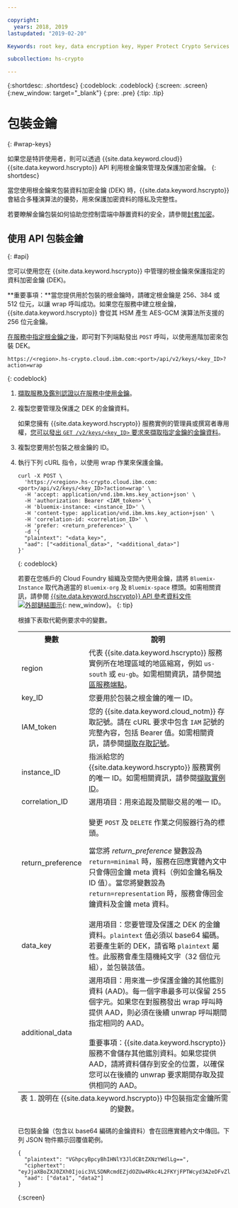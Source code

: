 ```yaml
---

copyright:
  years: 2018, 2019
lastupdated: "2019-02-20"

Keywords: root key, data encryption key, Hyper Protect Crypto Services

subcollection: hs-crypto

---
```


{:shortdesc: .shortdesc}
{:codeblock: .codeblock}
{:screen: .screen}
{:new_window: target="_blank"}
{:pre: .pre}
{:tip: .tip}

# 包裝金鑰
{: #wrap-keys}

如果您是特許使用者，則可以透過 {{site.data.keyword.cloud}} {{site.data.keyword.hscrypto}} API 利用根金鑰來管理及保護加密金鑰。
{: shortdesc}

當您使用根金鑰來包裝資料加密金鑰 (DEK) 時，{{site.data.keyword.hscrypto}} 會結合多種演算法的優勢，用來保護加密資料的隱私及完整性。  

若要瞭解金鑰包裝如何協助您控制雲端中靜置資料的安全，請參閱[封套加密](/docs/services/key-protect/concepts/envelope-encryption.html)。

## 使用 API 包裝金鑰
{: #api}

您可以使用您在 {{site.data.keyword.hscrypto}} 中管理的根金鑰來保護指定的資料加密金鑰 (DEK)。

**重要事項：**當您提供用於包裝的根金鑰時，請確定根金鑰是 256、384 或 512 位元，以讓 wrap 呼叫成功。如果您在服務中建立根金鑰，{{site.data.keyword.hscrypto}} 會從其 HSM 產生 AES-GCM 演算法所支援的 256 位元金鑰。

[在服務中指定根金鑰之後](/docs/services/hs-crypto/create-root-keys.html)，即可對下列端點發出 `POST` 呼叫，以使用進階加密來包裝 DEK。

```
https://<region>.hs-crypto.cloud.ibm.com:<port>/api/v2/keys/<key_ID>?action=wrap
```
{: codeblock}

1. [擷取服務及鑑別認證以在服務中使用金鑰](/docs/services/hs-crypto/access-api.html)。

2. 複製您要管理及保護之 DEK 的金鑰資料。

    如果您擁有 {{site.data.keyword.hscrypto}} 服務實例的管理員或撰寫者專用權，[您可以發出 `GET /v2/keys/<key_ID>` 要求來擷取指定金鑰的金鑰資料](/docs/services/hs-crypto/view-keys.html#api)。

3. 複製您要用於包裝之根金鑰的 ID。

4. 執行下列 cURL 指令，以使用 wrap 作業來保護金鑰。

    ```cURL
    curl -X POST \
      'https://<region>.hs-crypto.cloud.ibm.com:<port>/api/v2/keys/<key_ID>?action=wrap' \
      -H 'accept: application/vnd.ibm.kms.key_action+json' \
      -H 'authorization: Bearer <IAM_token>' \
      -H 'bluemix-instance: <instance_ID>' \
      -H 'content-type: application/vnd.ibm.kms.key_action+json' \
      -H 'correlation-id: <correlation_ID>' \
      -H 'prefer: <return_preference>' \
      -d '{
      "plaintext": "<data_key>",
      "aad": ["<additional_data>", "<additional_data>"]
    }'
    ```
    {: codeblock}

    若要在您帳戶的 Cloud Foundry 組織及空間內使用金鑰，請將 `Bluemix-Instance` 取代為適當的 `Bluemix-org` 及 `Bluemix-space` 標頭。如需相關資訊，請參閱 [{{site.data.keyword.hscrypto}} API 參考資料文件 ![外部鏈結圖示](../../icons/launch-glyph.svg "外部鏈結圖示")](https://cloud.ibm.com/apidocs/hs-crypto){: new_window}。
    {: tip}

    根據下表取代範例要求中的變數。

    <table>
      <tr>
        <th>變數</th>
        <th>說明</th>
      </tr>
      <tr>
        <td><varname>region</varname></td>
        <td>代表 {{site.data.keyword.hscrypto}} 服務實例所在地理區域的地區縮寫，例如 <code>us-south</code> 或 <code>eu-gb</code>。如需相關資訊，請參閱<a href="/docs/services/hs-crypto/regions.html#endpoints">地區服務端點</a>。</td>
      </tr>
      <tr>
        <td><varname>key_ID</varname></td>
        <td>您要用於包裝之根金鑰的唯一 ID。</td>
      </tr>
      <tr>
        <td><varname>IAM_token</varname></td>
        <td>您的 {{site.data.keyword.cloud_notm}} 存取記號。請在 cURL 要求中包含 <code>IAM</code> 記號的完整內容，包括 Bearer 值。如需相關資訊，請參閱<a href="/docs/services/hs-crypto/access-api.html#retrieve-token">擷取存取記號</a>。</td>
      </tr>
      <tr>
        <td><varname>instance_ID</varname></td>
        <td>指派給您的 {{site.data.keyword.hscrypto}} 服務實例的唯一 ID。如需相關資訊，請參閱<a href="/docs/services/hs-crypto/access-api.html#retrieve-instance-ID">擷取實例 ID</a>。</td>
      </tr>
      <tr>
        <td><varname>correlation_ID</varname></td>
        <td>選用項目：用來追蹤及關聯交易的唯一 ID。</td>
      </tr>
      <tr>
        <td><varname>return_preference</varname></td>
        <td><p>變更 <code>POST</code> 及 <code>DELETE</code> 作業之伺服器行為的標頭。</p><p>當您將 <em>return_preference</em> 變數設為 <code>return=minimal</code> 時，服務在回應實體內文中只會傳回金鑰 meta 資料（例如金鑰名稱及 ID 值）。當您將變數設為 <code>return=representation</code> 時，服務會傳回金鑰資料及金鑰 meta 資料。</p></td>
      </tr>
      <tr>
        <td><varname>data_key</varname></td>
        <td>選用項目：您要管理及保護之 DEK 的金鑰資料。<code>plaintext</code> 值必須以 base64 編碼。若要產生新的 DEK，請省略 <code>plaintext</code> 屬性。此服務會產生隨機純文字（32 個位元組），並包裝該值。</td>
      </tr>
      <tr>
        <td><varname>additional_data</varname></td>
        <td>選用項目：用來進一步保護金鑰的其他鑑別資料 (AAD)。每一個字串最多可以保留 255 個字元。如果您在對服務發出 wrap 呼叫時提供 AAD，則必須在後續 unwrap 呼叫期間指定相同的 AAD。<br></br>重要事項：{{site.data.keyword.hscrypto}} 服務不會儲存其他鑑別資料。如果您提供 AAD，請將資料儲存到安全的位置，以確保您可以在後續的 unwrap 要求期間存取及提供相同的 AAD。</td>
      </tr>
      <caption style="caption-side:bottom;">表 1. 說明在 {{site.data.keyword.hscrypto}} 中包裝指定金鑰所需的變數。</caption>
    </table>

    已包裝金鑰（包含以 base64 編碼的金鑰資料）會在回應實體內文中傳回。下列 JSON 物件顯示回覆值範例。

    ```
    {
      "plaintext": "VGhpcyBpcyBhIHNlY3JldCBtZXNzYWdlLg==",
      "ciphertext": "eyJjaXBoZXJ0ZXh0Ijoic3VLSDNRcmdEZjdOZUw4Rkc4L2FKYjFPTWcyd3A2eDFvZlA4MEc0Z1B2RmNrV2g3cUlidHphYXU0eHpKWWoxZyIsImhhc2giOiJiMmUyODdkZDBhZTAwZGZlY2Q3OGJmMDUxYmNmZGEyNWJkNGUzMjBkYjBhN2FjNzVhMWYzZmNkMDZlMjAzZWYxNWM5MTY4N2JhODg2ZWRjZGE2YWVlMzFjYzk2MjNkNjA5YTRkZWNkN2E5Y2U3ZDc5ZTRhZGY1MWUyNWFhYWM5MjhhNzg3NmZjYjM2NDFjNTQzMTZjMjMwOGY2MThlZGM2OTE3MjAyYjA5YTdjMjA2YzkxNTBhOTk1NmUxYzcxMTZhYjZmNmQyYTQ4MzZiZTM0NTk0Y2IwNzJmY2RmYTk2ZSJ9"
      "aad": ["data1", "data2"]
    }
    ```
    {:screen}
